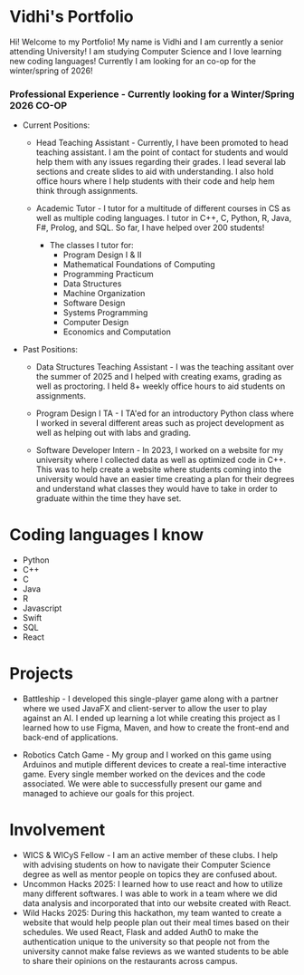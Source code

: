 # Vidhi's Portfolio

 Hi! Welcome to my Portfolio!
My name is Vidhi and I am currently a senior attending University! I am studying Computer Science and I love learning new coding languages! Currently I am looking for an co-op for the winter/spring of 2026!

### Professional Experience - Currently looking for a Winter/Spring 2026 CO-OP
- Current Positions:
    - Head Teaching Assistant - Currently, I have been promoted to head teaching assistant. I am the point of contact for students and would help them with any issues regarding their grades. I lead several lab sections and create slides to aid with understanding. I also hold office hours where I help students with their code and help hem think through assignments.

    - Academic Tutor - I tutor for a multitude of different courses in CS as well as multiple coding languages. I tutor in C++, C, Python, R, Java, F#, Prolog, and SQL. So far, I have helped over 200 students!
        - The classes I tutor for:
            - Program Design I & II
            - Mathematical Foundations of Computing
            - Programming Practicum
            - Data Structures
            - Machine Organization
            - Software Design
            - Systems Programming
            - Computer Design
            - Economics and Computation
         
- Past Positions:
    - Data Structures Teaching Assistant - I was the teaching assitant over the summer of 2025 and I helped with creating exams, grading as well as proctoring. I held 8+ weekly office hours to aid students on assignments.

    - Program Design I TA - I TA'ed for an introductory Python class where I worked in several different areas such as project development as well as helping out with labs and grading.

    - Software Developer Intern - In 2023, I worked on a website for my university where I collected data as well as optimized code in C++. This was to help create a website where students coming into the university would have an easier time creating a plan for their degrees and understand what classes they would have to take in order to graduate within the time they have set.
  
# Coding languages I know
- Python
- C++
- C
- Java
- R
- Javascript
- Swift
- SQL
- React

# Projects

- Battleship - I developed this single-player game along with a partner where we used JavaFX and client-server to allow the user to play against an AI. I ended up learning a lot while creating this project as I learned how to use Figma, Maven, and how to create the front-end and back-end of applications.
  
- Robotics Catch Game - My group and I worked on this game using Arduinos and mutiple different devices to create a real-time interactive game. Every single member worked on the devices and the code associated. We were able to successfully present our game and managed to achieve our goals for this project.

# Involvement

- WICS & WICyS Fellow - I am an active member of these clubs. I help with advising students on how to navigate their Computer Science degree as well as mentor people on topics they are confused about.
- Uncommon Hacks 2025: I learned how to use react and how to utilize many different softwares. I was able to work in a team where we did data analysis and incorporated that into our website created with React.
- Wild Hacks 2025: During this hackathon, my team wanted to create a website that would help people plan out their meal times based on their schedules. We used React, Flask and added Auth0 to make the authentication unique to the university so that people not from the university cannot make false reviews as we wanted students to be able to share their opinions on the restaurants across campus.
